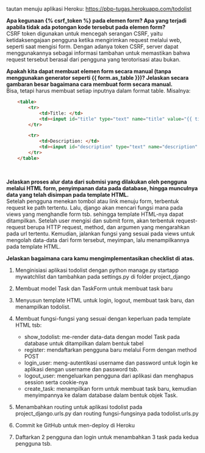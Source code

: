 tautan menuju aplikasi Heroku: https://pbp-tugas.herokuapp.com/todolist<br>

**Apa kegunaan {% csrf_token %} pada elemen form? Apa yang terjadi apabila tidak ada potongan kode tersebut pada elemen form?**<br>
CSRF token digunakan untuk mencegah serangan CSRF, yaitu ketidaksengajaan pengguna ketika mengirimkan request melalui web, seperti saat mengisi form. Dengan adanya token CSRF, server dapat menggunakannya sebagai informasi tambahan untuk memastikan bahwa request tersebut berasal dari pengguna yang terotorisasi atau bukan.<br>

**Apakah kita dapat membuat elemen form secara manual (tanpa menggunakan generator seperti {{ form.as_table }})? Jelaskan secara gambaran besar bagaimana cara membuat form secara manual.**<br>
Bisa, tetapi harus membuat setiap inputnya dalam format table. Misalnya:
```html
    <table>
        <tr>
            <td>Title: </td>
            <td><input id="title" type="text" name="title" value="{{ title }}"></td>
        </tr>

        <tr>
            <td>Description: </td>
            <td><input id="description" type="text" name="description" value="{{ description }}"></td>
        </tr>
    </table>
```
<br>

**Jelaskan proses alur data dari submisi yang dilakukan oleh pengguna melalui HTML form, penyimpanan data pada database, hingga munculnya data yang telah disimpan pada template HTML.**<br>
Setelah pengguna menekan tombol atau link menuju form, terbentuk request ke path tertentu. Lalu, django akan mencari fungsi mana pada views yang menghandle form tsb. sehingga template HTML-nya dapat ditampilkan. Setelah user mengisi dan submit form, akan terbentuk request-request berupa HTTP request, method, dan argumen yang mengarahkan pada url tertentu. Kemudian, jalankan fungsi yang sesuai pada views untuk mengolah data-data dari form tersebut, meyimpan, lalu menampilkannya pada template HTML.<br>

**Jelaskan bagaimana cara kamu mengimplementasikan checklist di atas.**<br>
1. Menginisiasi aplikasi todolist dengan python manage.py startapp mywatchlist dan tambahkan pada settings.py di folder project_django

2. Membuat model Task dan TaskForm untuk membuat task baru

3. Menyusun template HTML untuk login, logout, membuat task baru, dan menampilkan todolist.

4. Membuat fungsi-fungsi yang sesuai dengan keperluan pada template HTML tsb:
    * show_todolist: me-render data-data dengan model Task pada database untuk ditampilkan dalam bentuk tabel
    * register: mendaftarkan pengguna baru melalui Form dengan method POST
    * login_user: meng-autentikasi username dan password untuk login ke aplikasi dengan username dan password tsb.
    * logout_user: mengeluarkan pengguna dari aplikasi dan menghapus session serta cookie-nya
    * create_task: menampilkan form untuk membuat task baru, kemudian menyimpannya ke dalam database dalam bentuk objek Task.
    
5. Menambahkan routing untuk aplikasi todolist pada project_django.urls.py dan routing fungsi-fungsinya pada todolist.urls.py

6. Commit ke GitHub untuk men-deploy di Heroku

7. Daftarkan 2 pengguna dan login untuk menambahkan 3 task pada kedua pengguna tsb.